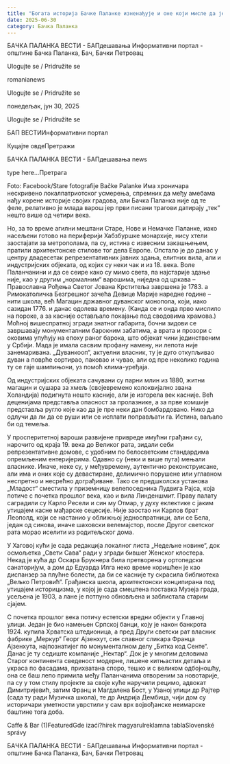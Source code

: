 ```yaml
---
title: "Богата историја Бачке Паланке изненађује и оне који мисле да је познају"
date: 2025-06-30
category: Бачка Паланка
---
```


БАЧКА ПАЛАНКА ВЕСТИ - БАПдешавања Информативни портал - општине Бачка Паланка, Бач, Бачки Петровац

Ulogujte se / Pridružite se

romanianews

Ulogujte se / Pridružite se

понедељак, јун 30, 2025

Ulogujte se / Pridružite se

БАП ВЕСТИИнформативни портал

Куцајте овдеПретражи

БАЧКА ПАЛАНКА ВЕСТИ - БАПдешавања news

type here...Претрага

Foto: Facebook/Stare fotografije Bačke Palanke
            Има хроничара нескривено локалпатриотског усмерења, спремних да међу амебама нађу корене историје својих градова, али Бачка Паланка није од те феле, релативно је млада варош јер први писани трагови датирају „тек“ нешто више од четири века.

Но, за то време агилни мештани Старе, Нове и Немачке Паланке, иако насељени готово на периферији Хабзбуршке монархије, нису хтели заостајати за метрополама, па су, истина с извесним закашњењем, пратили архитектонске стилове тог дела Европе. Опстало је до данас у центру двадесетак репрезентативних јавних здања, елитних вила, али и индустријских објеката, од којих су неки чак и из 18. века.
Воле Паланчанини и да се сеире како су мимо света, па најстарије здање није, као у другим „нормалним“ варошима, ниједна од цркава – Православна Рођења Светог Јована Крститеља завршена је 1783. а Римокатоличка Безгрешног зачећа Девице Марије наредне године – нити школа, већ Магацин државног дуванског монопола, који, иако сазидан 1776. и данас одолева времену. (Канда се и онда прво мислило на пороке, а за касније остављало покајање под сводовима храмова.) Моћној вишеспратној згради знатног габарита, бочни зидови се завршавају монументалним барокним забатима, а врата и прозори с оковима упућују на епоху раног барока, што објекат чини јединственим у Србији. Мада је имала сасвим профану намену, ни лепота није занемаривана. „Дуванкооп“, актуелни власник, ту је дуго откупљивао дуван а поврће сортирао, паковао и чувао, али од пре неколико година ту се гаје шампињони, уз помоћ клима-уређаја.


Од индустријских објеката сачувани су парни млин из 1880, житни магацин и сушара за хмељ (својевремено колоквијално звана Холандија) подигнута нешто касније, али је изгорела век касније. Већ деценијама представља опасност за пролазнике, а за прве комшије представља ругло које као да је пре неки дан бомбардовано. Нико да одлучи да ли да се руши или се исплати поправљати га. Истина, ваљало би од темеља.


У просперитетној вароши развијене привреде имућни грађани су, нарочито од краја 19. века до Великог рата, зидали себи репрезентативне домове, с удобним по белосветским стандардима опремљеним ентеријерима. Одавно су (неки и више пута) мењали власнике. Иначе, неке су, у међувремену, аутентично реконструисане, али има и оних које су девастиране, делимично порушене или углавном неспретно и несрећно дограђиване.
Тако се предшколска установа „Младост“ сместила у приземницу велепоседника Лудвига Рајса, која потиче с почетка прошлог века, као и вила Линденшмит. Праву палату саградили су Карло Ресели и син му Отмар, у духу еклектике с јаким утицајем касне мађарске сецесије. Није заостао ни Карлов брат Леополд, који се настанио у оближњој једноспратници, али се Бела, један од синова, иначе шаховски велемајстор, после Другог светског рата морао иселити из родитељског дома.


У Хаговој кући је сада редакција локалног листа „Недељне новине“, док осмољетка „Свети Сава“ ради у згради бившег Женског клостера.
Некад је кућа др Оскара Брукнера била претворена у ортопедски санаторијум, а дом др Едуарда Илга неко време коришћен је као диспанзер за плућне болести, да би се касније ту скрасила библиотека „Вељко Петровић“.
Грађанска школа, архитектонски конципирана под утицајем историцизма, у којој је сада смештена поставка Музеја града, усељена је 1903, а лане је потпуно обновљена и заблистала старим сјајем.












С почетка прошлог века потичу естетски вредни објекти у Главној улици. Један је био намењен Српској банци, коју је након банкрота 1924. купила Хрватска штедионица, а пред Други светски рат власник фабрике „Меркур“ Георг Ајзенхут, син славног сликара Франца Ајзенхута, најпознатијег по монументалном делу „Битка код Сенте“. Данас је ту седиште компаније „Нектар“.
Док је у многим деловима Старог континента сведеност модерне, лишене китњастих детаља и украса по фасадама, прихватана споро, тешко и с великом одбојношћу, она се баш лепо примила међу Паланчанима отвореним за новотарије, па су у том стилу пројекте за своје куће наручили рецимо, адвокат Димитријевић, затим Франц и Магдалена Бост, у Узаној улици др Рајтер (сада ту ради Музичка школа), те др Андрија Дембица, чији дом су историчари уметности уврстили у сам врх војвођанске неимарске баштине тога доба.

Caffe & Bar (1)FeaturedGde izaći?hírek magyarulreklamna tablaSlovenské správy

БАЧКА ПАЛАНКА ВЕСТИ - БАПдешавања Информативни портал - општине Бачка Паланка, Бач, Бачки Петровац
